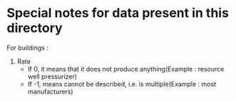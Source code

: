 # Special notes for data present in this directory

For buildings : 

1. Rate
    * If 0, it means that it does not produce anything(Example : resource well pressurizer)
    * If -1, means cannot be described, i.e. is multiple(Example : most manufacturers)
    
